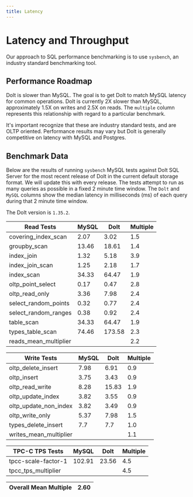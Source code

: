 ```yaml
---
title: Latency
---
```


# Latency and Throughput

Our approach to SQL performance benchmarking is to use `sysbench`, an
industry standard benchmarking tool.

## Performance Roadmap

Dolt is slower than MySQL. The goal is to get Dolt to match 
MySQL latency for common operations. Dolt is currently 2X slower 
than MySQL, approximately 1.5X on writes and 2.5X on reads. The 
`multiple` column represents this relationship with regard to a 
particular benchmark.

It's important recognize that these are industry standard tests, and
are OLTP oriented. Performance results may vary but Dolt is 
generally competitive on latency with MySQL and Postgres.

## Benchmark Data

Below are the results of running `sysbench` MySQL tests against Dolt
SQL Server for the most recent release of Dolt in the current default 
storage format. We will update this with every release. The tests 
attempt to run as many queries as possible in a fixed 2 minute time 
window. The `Dolt` and `MySQL` columns show the median latency in 
milliseconds (ms) of each query during that 2 minute time window.

The Dolt version is `1.35.2`.

<!-- START___DOLT___LATENCY_RESULTS_TABLE -->
|       Read Tests        | MySQL |  Dolt  | Multiple |
|-------------------------|-------|--------|----------|
| covering\_index\_scan   |  2.07 |   3.02 |      1.5 |
| groupby\_scan           | 13.46 |  18.61 |      1.4 |
| index\_join             |  1.32 |   5.18 |      3.9 |
| index\_join\_scan       |  1.25 |   2.18 |      1.7 |
| index\_scan             | 34.33 |  64.47 |      1.9 |
| oltp\_point\_select     |  0.17 |   0.47 |      2.8 |
| oltp\_read\_only        |  3.36 |   7.98 |      2.4 |
| select\_random\_points  |  0.32 |   0.77 |      2.4 |
| select\_random\_ranges  |  0.38 |   0.92 |      2.4 |
| table\_scan             | 34.33 |  64.47 |      1.9 |
| types\_table\_scan      | 74.46 | 173.58 |      2.3 |
| reads\_mean\_multiplier |       |        |      2.2 |

|       Write Tests        | MySQL | Dolt  | Multiple |
|--------------------------|-------|-------|----------|
| oltp\_delete\_insert     |  7.98 |  6.91 |      0.9 |
| oltp\_insert             |  3.75 |  3.43 |      0.9 |
| oltp\_read\_write        |  8.28 | 15.83 |      1.9 |
| oltp\_update\_index      |  3.82 |  3.55 |      0.9 |
| oltp\_update\_non\_index |  3.82 |  3.49 |      0.9 |
| oltp\_write\_only        |  5.37 |  7.98 |      1.5 |
| types\_delete\_insert    |   7.7 |   7.7 |      1.0 |
| writes\_mean\_multiplier |       |       |      1.1 |

|    TPC-C TPS Tests    | MySQL  | Dolt  | Multiple |
|-----------------------|--------|-------|----------|
| tpcc-scale-factor-1   | 102.91 | 23.56 |      4.5 |
| tpcc\_tps\_multiplier |        |       |      4.5 |

| Overall Mean Multiple | 2.60 |
|-----------------------|------|
<!-- END___DOLT___LATENCY_RESULTS_TABLE -->
<br/>